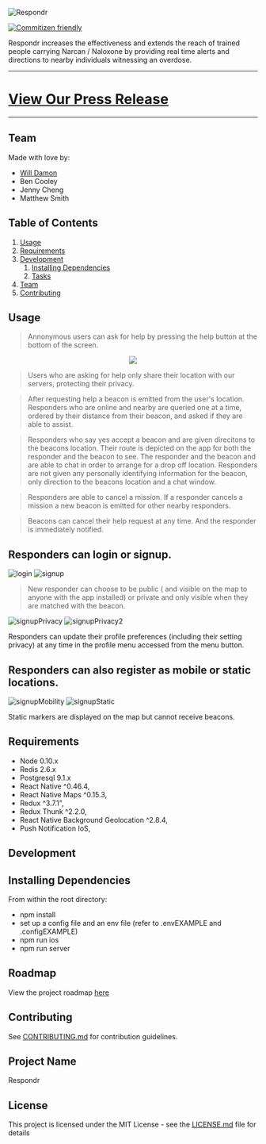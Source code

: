 ![Respondr](client/styles/assets/full_logo.png)

[![Commitizen friendly](https://img.shields.io/badge/commitizen-friendly-brightgreen.svg)](http://commitizen.github.io/cz-cli/)

Respondr increases the effectiveness and extends the reach of trained people carrying Narcan / Naloxone by providing real time alerts and directions to nearby individuals witnessing an overdose.
<hr/>

# [View Our Press Release](https://lintlions.github.io/Respondr/docs/press.html) #
<hr/>

## Team

Made with love by:
  - [Will Damon](https://github.com/wdamon)
  - Ben Cooley
  - Jenny Cheng
  - Matthew Smith

## Table of Contents

1. [Usage](#Usage)
1. [Requirements](#requirements)
1. [Development](#development)
    1. [Installing Dependencies](#installing-dependencies)
    1. [Tasks](#tasks)
1. [Team](#team)
1. [Contributing](#contributing)

## Usage
>Annonymous users can ask for help by pressing the help button at the bottom of the screen.

<p align="center">
  <img src="https://media.giphy.com/media/xT39DgfY2jHGPpTeuc/giphy.gif" />
</p>

>Users who are asking for help only share their location with our servers, protecting their privacy.

>After requesting help a beacon is emitted from the user's location. Responders who are online and nearby are queried one at a time, ordered by their distance from their beacon, and asked if they are able to assist. 

>Responders who say yes accept a beacon and are given direcitons to the beacons location. Their route is depicted on the app for both the responder and the beacon to see. The responder and the beacon and are able to chat in order to arrange for a drop off location. Responders are not given any personally identifying information for the beacon, only direction to the beacons location and a chat window. 

>Responders are able to cancel a mission. If a responder cancels a mission a new beacon is emitted for other nearby responders. 

>Beacons can cancel their help request at any time. And the responder is immediately notified.

## Responders can login or signup.

![login](client/styles/assets/login.png) 
![signup](client/styles/assets/signupStart.png)

>New responder can choose to be public ( and visible on the map to anyone with the app installed) or private and only visible  when they are matched with the beacon. 

![signupPrivacy](client/styles/assets/privacy.png)
![signupPrivacy2](client/styles/assets/privacy2.png)

Responders can update their profile preferences (including their setting privacy) at any time in the profile menu accessed from the menu button.

## Responders can also register as mobile or  static locations. 

![signupMobility](client/styles/assets/dynamic.png)
![signupStatic](client/styles/assets/static.png)

Static markers are displayed on the map but cannot receive beacons.

## Requirements

- Node 0.10.x
- Redis 2.6.x
- Postgresql 9.1.x
- React Native ^0.46.4,
- React Native Maps ^0.15.3,
- Redux ^3.7.1",
- Redux Thunk ^2.2.0,
- React Native Background Geolocation ^2.8.4,
- Push Notification IoS,

## Development

## Installing Dependencies

From within the root directory:

 - npm install
 - set up a config file and an env file  (refer to .envEXAMPLE and .configEXAMPLE)
 - npm run ios
 - npm run server
 

## Roadmap

View the project roadmap [here](https://github.com/LintLions/Respondr/issues)


## Contributing

See [CONTRIBUTING.md](CONTRIBUTING.md) for contribution guidelines.

## Project Name
Respondr

## License

This project is licensed under the MIT License - see the [LICENSE.md](LICENSE.md) file for details

